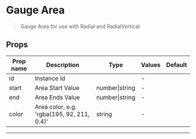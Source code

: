 # Gauge Area

> Gauge Area for use with Radial and RadialVertical

## Props

| Prop name | Description                                | Type           | Values | Default |
| --------- | ------------------------------------------ | -------------- | ------ | ------- |
| id        | Instance Id                                |                | -      |         |
| start     | Area Start Value                           | number\|string | -      |         |
| end       | Area Ends Value                            | number\|string | -      |         |
| color     | Area color, e.g. 'rgba(195, 92, 211, 0.4)' | string         | -      |         |

---

